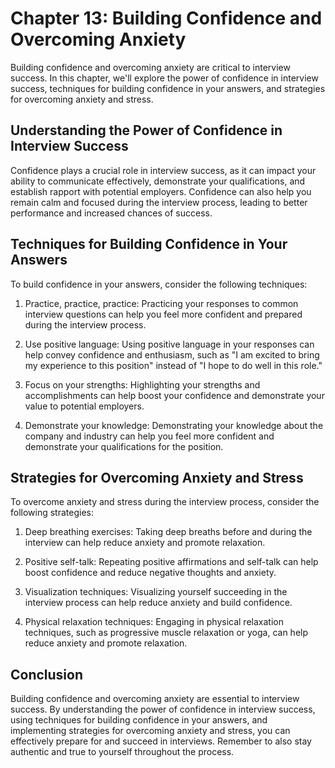 Chapter 13: Building Confidence and Overcoming Anxiety
======================================================

Building confidence and overcoming anxiety are critical to interview success. In this chapter, we'll explore the power of confidence in interview success, techniques for building confidence in your answers, and strategies for overcoming anxiety and stress.

Understanding the Power of Confidence in Interview Success
----------------------------------------------------------

Confidence plays a crucial role in interview success, as it can impact your ability to communicate effectively, demonstrate your qualifications, and establish rapport with potential employers. Confidence can also help you remain calm and focused during the interview process, leading to better performance and increased chances of success.

Techniques for Building Confidence in Your Answers
--------------------------------------------------

To build confidence in your answers, consider the following techniques:

1. Practice, practice, practice: Practicing your responses to common interview questions can help you feel more confident and prepared during the interview process.

2. Use positive language: Using positive language in your responses can help convey confidence and enthusiasm, such as "I am excited to bring my experience to this position" instead of "I hope to do well in this role."

3. Focus on your strengths: Highlighting your strengths and accomplishments can help boost your confidence and demonstrate your value to potential employers.

4. Demonstrate your knowledge: Demonstrating your knowledge about the company and industry can help you feel more confident and demonstrate your qualifications for the position.

Strategies for Overcoming Anxiety and Stress
--------------------------------------------

To overcome anxiety and stress during the interview process, consider the following strategies:

1. Deep breathing exercises: Taking deep breaths before and during the interview can help reduce anxiety and promote relaxation.

2. Positive self-talk: Repeating positive affirmations and self-talk can help boost confidence and reduce negative thoughts and anxiety.

3. Visualization techniques: Visualizing yourself succeeding in the interview process can help reduce anxiety and build confidence.

4. Physical relaxation techniques: Engaging in physical relaxation techniques, such as progressive muscle relaxation or yoga, can help reduce anxiety and promote relaxation.

Conclusion
----------

Building confidence and overcoming anxiety are essential to interview success. By understanding the power of confidence in interview success, using techniques for building confidence in your answers, and implementing strategies for overcoming anxiety and stress, you can effectively prepare for and succeed in interviews. Remember to also stay authentic and true to yourself throughout the process.
